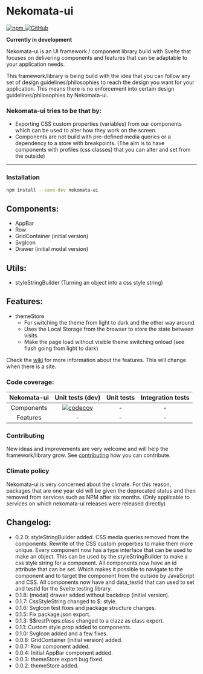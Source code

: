 # Nekomata-ui

<p>
  <a href="https://www.npmjs.com/package/nekomata-ui">
    <img alt="npm" src="https://img.shields.io/npm/v/nekomata-ui?color=brightgreen&style=plastic">
  </a>
  <a href="https://github.com/open-anthro-projects/nekomata-ui/blob/main/LICENSE">
    <img alt="GitHub" src="https://img.shields.io/github/license/open-anthro-projects/nekomata-ui?style=plastic">
  </a>
</p>

**Currently in development**

Nekomata-ui is an UI framework / component library build with Svelte that focuses on delivering components and features that can be adaptable to your application needs. 

This framework/library is being build with the idea that you can follow any set of design guidelines/philosophies to reach the design you want for your application. This means there is no enforcement into certain design guidelines/philosophies by Nekomata-ui. 

### Nekomata-ui tries to be that by:

* Exporting CSS custom properties (variables) from our components which can be used to alter how they work on the screen. 
* Components are not build with pre-defined media queries or a dependency to a store with breakpoints. (The aim is to have components with profiles (css classes) that you can alter and set from the outside)

***
### Installation

```bash
npm install --save-dev nekomata-ui
```

## Components:
- AppBar
- Row
- GridContainer (initial version)
- SvgIcon
- Drawer (initial modal version)

## Utils:
- styleStringBuilder (Turning an object into a css style string)

## Features:
- themeStore
    - For switching the theme from light to dark and the other way around.
    - Uses the Local Storage from the browser to store the state between visits.
    - Make the page load without visible theme switching onload (see flash going from light to dark)

Check the [wiki](https://github.com/open-anthro-projects/nekomata-ui/wiki) for more information about the features. 
This will change when there is a site. 

### Code coverage:

| Nekomata-ui | Unit tests (dev) | Unit tests | Integration tests |
|:-:|:-:|:-:|:-:|
| Components| [![codecov](https://codecov.io/gh/open-anthro-projects/nekomata-ui/branch/main/graph/badge.svg?token=N5XLUK9L31)](https://codecov.io/gh/open-anthro-projects/nekomata-ui) | - | - |
| Features | - | - | - |

### Contributing

New ideas and improvements are very welcome and will help the framework/library grow. See [contributing](https://github.com/open-anthro-projects/nekomata-ui/blob/main/CONTRIBUTING.md) how you can contribute.

### Climate policy

Nekomata-ui is very concerned about the climate. For this reason, packages that are one year old will be given the deprecated status and then removed from services such as NPM after six months. (Only applicable to services on which nekomata-ui releases were released directly)

## Changelog:
- 0.2.0: 
  styleStringBuilder added. 
  CSS media queries removed from the components. 
  Rewrite of the CSS custom properties to make them more unique. 
  Every component now has a type interface that can be used to make an object. This can be used by the styleStringBuilder to make a css style string for a component. 
  All components now have an id attribute that can be set. Which makes it possible to navigate to the component and to target the component from the outside by JavaScript and CSS.
  All components now have and data_testid that can used to set and testId for the Svelte testing library.
- 0.1.8: (modal) drawer added without backdrop (initial version).
- 0.1.7: CssStyleString changed to $: style.
- 0.1.6: SvgIcon test fixes and package structure changes.
- 0.1.5: Fix package.json export.
- 0.1.3: $$restProps.class changed to a clazz as class export.
- 0.1.1: Custom style prop added to components.
- 0.1.0: SvgIcon added and a few fixes.
- 0.0.8: GridContainer (initial version) added.
- 0.0.7: Row component added.
- 0.0.4: Initial AppBar component added.
- 0.0.3: themeStore export bug fixed. 
- 0.0.2: themeStore added. 
